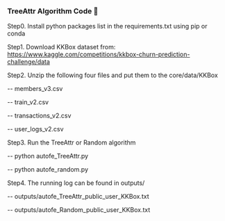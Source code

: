 ### TreeAttr Algorithm Code 👋

<!--
**TreeAttr/TreeAttr** is a ✨ _special_ ✨ repository because its `README.md` (this file) appears on your GitHub profile.

Here are some ideas to get you started:

- 🔭 I’m currently working on ...
- 🌱 I’m currently learning ...
- 👯 I’m looking to collaborate on ...
- 🤔 I’m looking for help with ...
- 💬 Ask me about ...
- 📫 How to reach me: ...
- 😄 Pronouns: ...
- ⚡ Fun fact: ...
-->

Step0. Install python packages list in the requirements.txt using pip or conda

Step1. Download KKBox dataset from: https://www.kaggle.com/competitions/kkbox-churn-prediction-challenge/data

Step2. Unzip the following four files and put them to the core/data/KKBox

-- members_v3.csv

-- train_v2.csv

-- transactions_v2.csv

-- user_logs_v2.csv

Step3. Run the TreeAttr or Random algorithm

-- python autofe_TreeAttr.py

-- python autofe_random.py

Step4. The running log can be found in outputs/

-- outputs/autofe_TreeAttr_public_user_KKBox.txt

-- outputs/autofe_Random_public_user_KKBox.txt


